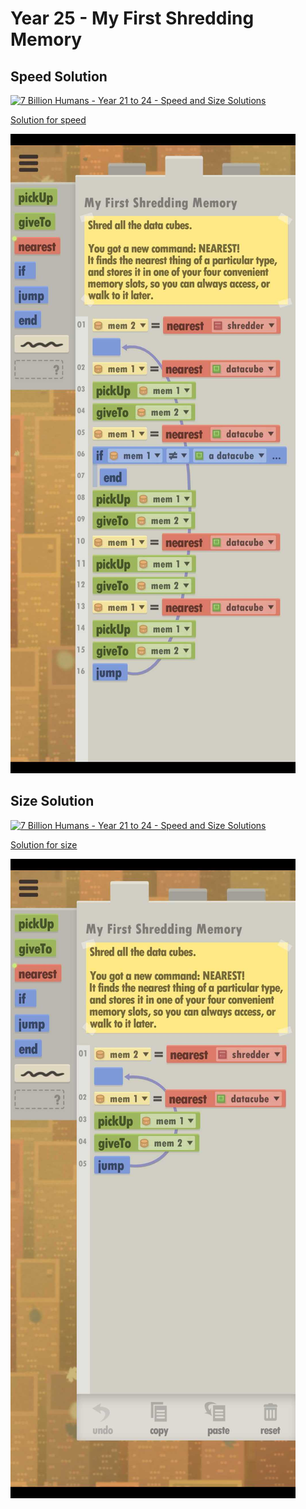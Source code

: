 # Year 25 - My First Shredding Memory

## Speed Solution

[![7 Billion Humans - Year 21 to 24 - Speed and Size Solutions](https://img.youtube.com/vi/jCHxZWsfqWM/0.jpg)](https://www.youtube.com/watch?v=jCHxZWsfqWM&t=355s)

[Solution for speed](speedSolution.txt)

![Solution for speed](speedSolution.JPEG "Year 25 - Speed")

## Size Solution

[![7 Billion Humans - Year 21 to 24 - Speed and Size Solutions](https://img.youtube.com/vi/jCHxZWsfqWM/0.jpg)](https://www.youtube.com/watch?v=jCHxZWsfqWM)

[Solution for size](sizeSolution.txt)

![Solution for size](sizeSolution.JPEG "Year 25 - Size")